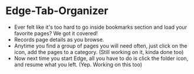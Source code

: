 # Edge-Tab-Organizer

- Ever felt like it's too hard to go inside bookmarks section and load your favorite pages? We got it covered!
- Records page details as you browse.
- Anytime you find a group of pages you will need often, just click on the icon, add the pages to a category. (Still working on it, kinda done too)
- Now next time you start Edge, all you have to do is click the folder icon, and resume what you left. (Yep. Working on this too)
